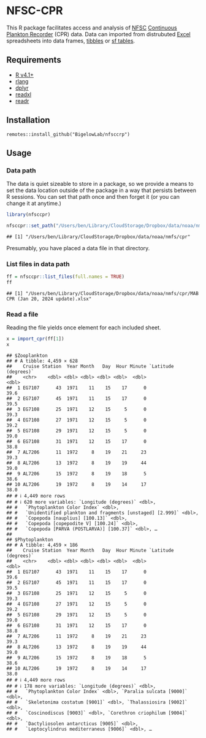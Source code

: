 NFSC-CPR
================

This R package facilitates access and analysis of
[NFSC](https://www.fisheries.noaa.gov/about/northeast-fisheries-science-center)
[Continuous Plankton
Recorder](https://en.wikipedia.org/wiki/Continuous_Plankton_Recorder)
(CPR) data. Data can imported from distrubuted
[Excel](https://en.wikipedia.org/wiki/Microsoft_Excel) spreadsheets into
data frames, [tibbles](https://tibble.tidyverse.org/) or [sf
tables](https://r-spatial.github.io/sf/).

## Requirements

- [R v4.1+](https://www.r-project.org/)
- [rlang](https://CRAN.R-project.org/package=rlang)
- [dplyr](https://CRAN.R-project.org/package=dplyr)
- [readxl](https://CRAN.R-project.org/package=readxl)
- [readr](https://CRAN.R-project.org/package=readr)

## Installation

    remotes::install_github("BigelowLab/nfsccrp")

## Usage

### Data path

The data is quiet sizeable to store in a package, so we provide a means
to set the data location outside of the package in a way that persists
between R sessions. You can set that path once and then forget it (or
you can change it at anytime.)

``` r
library(nfsccpr)

nfsccpr::set_path("/Users/ben/Library/CloudStorage/Dropbox/data/noaa/nmfs/cpr")
```

    ## [1] "/Users/ben/Library/CloudStorage/Dropbox/data/noaa/nmfs/cpr"

Presumably, you have placed a data file in that directory.

### List files in data path

``` r
ff = nfsccpr::list_files(full.names = TRUE)
ff
```

    ## [1] "/Users/ben/Library/CloudStorage/Dropbox/data/noaa/nmfs/cpr/MAB CPR (Jan 20, 2024 update).xlsx"

### Read a file

Reading the file yields once element for each included sheet.

``` r
x = import_cpr(ff[1])
x
```

    ## $Zooplankton
    ## # A tibble: 4,459 × 628
    ##    Cruise Station  Year Month   Day  Hour Minute `Latitude (degrees)`
    ##    <chr>    <dbl> <dbl> <dbl> <dbl> <dbl>  <dbl>                <dbl>
    ##  1 EG7107      43  1971    11    15    17      0                 39.6
    ##  2 EG7107      45  1971    11    15    17      0                 39.5
    ##  3 EG7108      25  1971    12    15     5      0                 39.3
    ##  4 EG7108      27  1971    12    15     5      0                 39.2
    ##  5 EG7108      29  1971    12    15     5      0                 39.0
    ##  6 EG7108      31  1971    12    15    17      0                 38.8
    ##  7 AL7206      11  1972     8    19    21     23                 39.3
    ##  8 AL7206      13  1972     8    19    19     44                 39.0
    ##  9 AL7206      15  1972     8    19    18      5                 38.6
    ## 10 AL7206      19  1972     8    19    14     17                 38.0
    ## # ℹ 4,449 more rows
    ## # ℹ 620 more variables: `Longitude (degrees)` <dbl>,
    ## #   `Phytoplankton Color Index` <dbl>,
    ## #   `Unidentified plankton and fragments [unstaged] [2.999]` <dbl>,
    ## #   `Copepoda [nauplius] [100.13]` <dbl>,
    ## #   `Copepoda [copepodite V] [100.24]` <dbl>,
    ## #   `Copepoda [PARVA (POSTLARVA)] [100.37]` <dbl>, …
    ## 
    ## $Phytoplankton
    ## # A tibble: 4,459 × 186
    ##    Cruise Station  Year Month   Day  Hour Minute `Latitude (degrees)`
    ##    <chr>    <dbl> <dbl> <dbl> <dbl> <dbl>  <dbl>                <dbl>
    ##  1 EG7107      43  1971    11    15    17      0                 39.6
    ##  2 EG7107      45  1971    11    15    17      0                 39.5
    ##  3 EG7108      25  1971    12    15     5      0                 39.3
    ##  4 EG7108      27  1971    12    15     5      0                 39.2
    ##  5 EG7108      29  1971    12    15     5      0                 39.0
    ##  6 EG7108      31  1971    12    15    17      0                 38.8
    ##  7 AL7206      11  1972     8    19    21     23                 39.3
    ##  8 AL7206      13  1972     8    19    19     44                 39.0
    ##  9 AL7206      15  1972     8    19    18      5                 38.6
    ## 10 AL7206      19  1972     8    19    14     17                 38.0
    ## # ℹ 4,449 more rows
    ## # ℹ 178 more variables: `Longitude (degrees)` <dbl>,
    ## #   `Phytoplankton Color Index` <dbl>, `Paralia sulcata [9000]` <dbl>,
    ## #   `Skeletonima costatum [9001]` <dbl>, `Thalassiosira [9002]` <dbl>,
    ## #   `Coscinodiscus [9003]` <dbl>, `Corethron criophilum [9004]` <dbl>,
    ## #   `Dactyliosolen antarcticus [9005]` <dbl>,
    ## #   `Leptocylindrus mediterraneus [9006]` <dbl>, …
